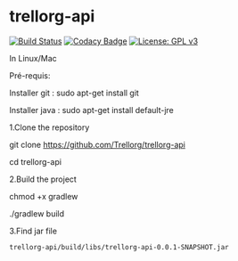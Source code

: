 # trellorg-api

[![Build Status](https://travis-ci.org/Trellorg/trellorg-api.svg?branch=master)](https://travis-ci.org/Trellorg/trellorg-api)
[![Codacy Badge](https://api.codacy.com/project/badge/Grade/9648a5e072954637af782a8451d4d3cc)](https://www.codacy.com/app/Trellorg/trellorg-api?utm_source=github.com&amp;utm_medium=referral&amp;utm_content=Trellorg/trellorg-api&amp;utm_campaign=Badge_Grade)
[![License: GPL v3](https://img.shields.io/badge/License-GPL%20v3-blue.svg)](https://github.com/CodeChillAlluna/code-chill/blob/master/LICENSE)


In Linux/Mac

Pré-requis:

Installer git : sudo apt-get install git

Installer java : sudo apt-get install default-jre

1.Clone the repository

git clone https://github.com/Trellorg/trellorg-api

cd trellorg-api

2.Build the project

chmod +x gradlew

./gradlew build

3.Find jar file

`trellorg-api/build/libs/trellorg-api-0.0.1-SNAPSHOT.jar`
